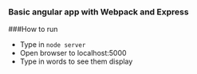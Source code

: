 ### Basic angular app with Webpack and Express

###How to run  
  * Type in ```node server```
  * Open browser to localhost:5000
  * Type in words to see them display
